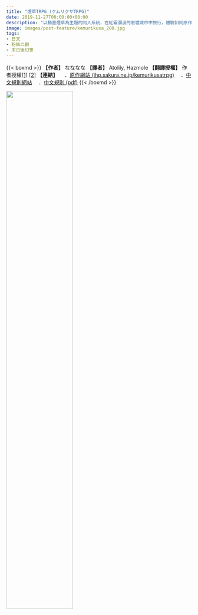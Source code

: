 ```yaml
---
title: "煙草TRPG (ケムリクサTRPG)"
date: 2019-11-27T00:00:00+08:00
description: "以動畫煙草為主題的同人系統，在紅霧瀰漫的廢墟城市中旅行，體驗如同原作的氛圍與故事。"
image: images/post-feature/kemurikusa_200.jpg
tags: 
- 日文
- 粉絲二創
- 末日後幻想
---
```

{{< boxmd >}}
**【作者】** なななな
**【譯者】** Atolily, Hazmole
**【翻譯授權】** 作者授權[\[1\]](https://media.discordapp.net/attachments/640485633449656320/640551959505534988/unknown.png) [\[2\]](https://media.discordapp.net/attachments/640485633449656320/640552026178060309/unknown.png)
**【連結】**
　．[原作網站 (ihp.sakura.ne.jp/kemurikusatrpg)](http://ihp.sakura.ne.jp/kemurikusatrpg)
　．[中文規則網站](https://sites.google.com/site/kemurikusatrpg)
　．[中文規則 (pdf)](https://drive.google.com/file/d/1atwQoqFz74BDBAyVVw7eny9XAqmjE0gj/view)
{{< /boxmd >}}

<img src="https://irodorich.com/wp-content/uploads/2019/01/Dwt5-QwVAAI7zoe.jpg" width="60%">
